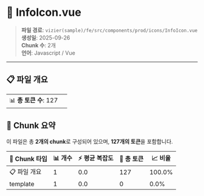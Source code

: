 # 📄 InfoIcon.vue

> **파일 경로**: `vizier(sample)/fe/src/components/prod/icons/InfoIcon.vue`  
> **생성일**: 2025-09-26  
> **Chunk 수**: 2개  
> **언어**: Javascript / Vue
---


## 📋 파일 개요

| | |
|--|--|
| 📊 **총 토큰 수**: 127 |  |






## 🧩 Chunk 요약

이 파일은 총 **2개의 chunk**로 구성되어 있으며, **127개의 토큰**을 포함합니다.

| 🧩 Chunk 타입 | 📊 개수 | ⚡ 평균 복잡도 | 📝 총 토큰 | 📈 비율 |
|---------------|--------|-------------|----------|--------|
| 📋 파일 개요 | 1 | 0.0 | 127 | 100.0% |
| template | 1 | 0.0 | 0 | 0.0% |

